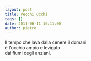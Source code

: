 ```yaml
---
layout: post
title: Vecchi Occhi
tags: []
date: 2011-06-11 16:11:00
author: pietro
---
```

<div dir="ltr" style="text-align: left">Il tempo che lava dalla cenere il domani<br/>è l'occhio ampio e levigato<br/>dai fiumi degli anziani.<br/>
